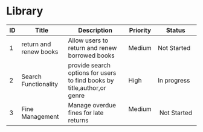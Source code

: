 # Library
| ID  | Title                 | Description                                      | Priority | Status      |
| --- | --------------------- | ------------------------------------------------ | -------- | ----------- |
| 1   | return and renew books   | Allow users to return and renew borrowed books     | Medium     | Not Started |
| 2   |Search Functionality       | provide search options for users to find books by title,author,or genre           | High | In progress |
| 3   | Fine Management |  Manage overdue fines for late returns   | Medium     | Not Started |

